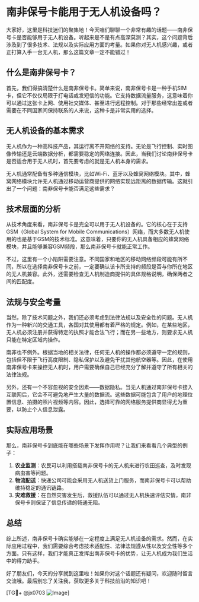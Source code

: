 # 南非保号卡能用于无人机设备吗？

大家好，这里是科技迷们的聚集地！今天咱们聊聊一个非常有趣的话题——南非保号卡是否能够用于无人机设备。听起来是不是有点高深莫测？其实，这个问题背后涉及到了很多技术、法规以及实际应用方面的考量。如果你对无人机感兴趣，或者正打算入手一台无人机，那么这篇文章一定不能错过！

## 什么是南非保号卡？

首先，我们得搞清楚什么是南非保号卡。简单来说，南非保号卡是一种手机SIM卡，但它不仅仅局限于打电话或发短信的功能。它支持数据流量服务，这意味着你可以通过这张卡上网、使用社交媒体、甚至进行远程控制。对于那些经常出差或者需要在不同国家间保持联系的人来说，这种卡是非常实用的选择。

## 无人机设备的基本需求

无人机作为一种高科技产品，其运行离不开网络的支持。无论是飞行控制、实时图像传输还是云端数据分析，都需要稳定的网络连接。因此，当我们讨论南非保号卡是否适合用于无人机时，首先要考虑的就是无人机本身的需求。

无人机通常配备有多种通信模块，比如Wi-Fi、蓝牙以及蜂窝网络模块。其中，蜂窝网络模块允许无人机通过移动运营商提供的网络实现远距离的数据传输。这就引出了一个问题：南非保号卡能否满足这些需求？

## 技术层面的分析

从技术角度来看，南非保号卡是完全可以用于无人机设备的。它的核心在于支持GSM（Global System for Mobile Communications）网络，而大多数无人机使用的也是基于GSM的技术标准。这意味着，只要你的无人机具备相应的蜂窝网络模块，并且能够兼容GSM频段，那么南非保号卡就能正常工作。

不过，这里有一个小陷阱需要注意。不同国家和地区的移动网络频段可能有所不同，所以在选择南非保号卡之前，一定要确认该卡所支持的频段是否与你所在地区的无人机兼容。此外，还需要检查无人机制造商提供的具体规格说明，确保两者之间的匹配度。

## 法规与安全考量

当然，除了技术问题之外，我们还必须考虑到法律法规以及安全性的问题。无人机作为一种新兴的交通工具，各国对其使用都有着严格的规定。例如，在某些地区，无人机必须注册并获得特定的执照才能合法飞行；而在另一些地方，则要求无人机只能在特定区域内操作。

南非也不例外。根据当地的相关法律，任何无人机的操作都必须遵守一定的规则，包括但不限于飞行高度限制、隐私保护以及避免干扰其他航空器等。因此，在使用南非保号卡来操控无人机时，用户需要确保自己已经充分了解并遵守了所有相关的法律法规。

另外，还有一个不容忽视的安全因素——数据隐私。当无人机通过南非保号卡接入互联网后，它会不可避免地产生大量的数据流。这些数据可能包含了用户的地理位置信息、拍摄的照片视频等内容。因此，选择可靠的网络服务提供商显得尤为重要，以防止个人信息泄露。

## 实际应用场景

那么，南非保号卡到底能在哪些场景下发挥作用呢？让我们来看看几个典型的例子：

1. **农业监测**：农民可以利用搭载南非保号卡的无人机来进行农田巡查，及时发现病虫害等问题。
2. **物流配送**：快递公司可能会采用无人机送货上门服务，而南非保号卡可以帮助维持稳定的通讯链路。
3. **灾难救援**：在自然灾害发生后，救援队伍可以通过无人机快速评估灾情，南非保号卡则保证了信息传递的畅通无阻。

## 总结

综上所述，南非保号卡确实能够在一定程度上满足无人机设备的需求。然而，在实际应用过程中，我们需要综合考虑技术适配性、法律法规遵从性以及安全性等多个方面。只有这样，我们才能真正发挥出南非保号卡的优势，让无人机成为我们生活中的得力助手。

好了朋友们，今天的分享就到这里啦！如果你对这个话题还有疑问，欢迎随时留言交流哦。最后别忘了关注我，获取更多关于科技前沿的知识吧！

[TG💪+ @jx0703 ![Image](https://github.com/user-attachments/assets/dbca1d08-cadb-493c-b0ec-ad6f7a83f270)]